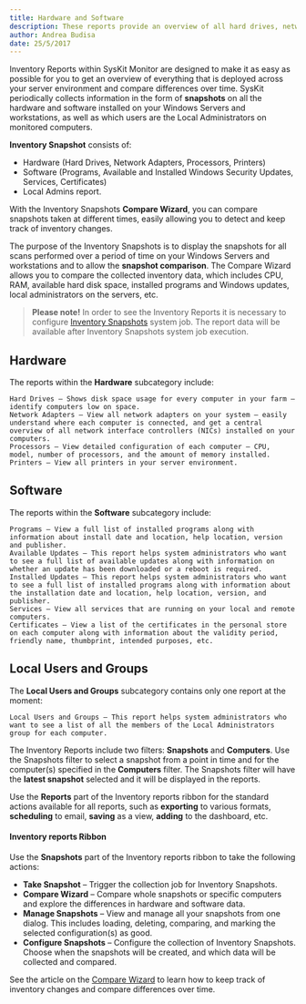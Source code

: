 ```yaml
---
title: Hardware and Software
description: These reports provide an overview of all hard drives, network adapters, processors, programs and printers used in your environment.
author: Andrea Budisa
date: 25/5/2017
---
```

Inventory Reports within SysKit Monitor are designed to make it as easy as possible for you to get an overview of everything that is deployed across your server environment and compare differences over time. SysKit periodically collects information in the form of __snapshots__ on all the hardware and software installed on your Windows Servers and workstations, as well as which users are the Local Administrators on monitored computers.

__Inventory Snapshot__ consists of:

+ Hardware (Hard Drives, Network Adapters, Processors, Printers)
+ Software (Programs, Available and Installed Windows Security Updates, Services, Certificates)
+ Local Admins report.

With the Inventory Snapshots __Compare Wizard__, you can compare snapshots taken at different times, easily allowing you to detect and keep track of inventory changes.

The purpose of the Inventory Snapshots is to display the snapshots for all scans performed over a period of time on your Windows Servers and workstations and to allow the __snapshot comparison__. The Compare Wizard allows you to compare the collected inventory data, which includes CPU, RAM, available hard disk space, installed programs and Windows updates, local administrators on the servers, etc.

> __Please note!__ In order to see the Inventory Reports it is necessary to configure [Inventory Snapshots](#internal/get-to-know-syskit-monitor/backstage-screen/configuration/options/#inventory-snapshots) system job. The report data will be available after Inventory Snapshots system job execution.
 
## Hardware

The reports within the __Hardware__ subcategory include:

    Hard Drives – Shows disk space usage for every computer in your farm – identify computers low on space.
    Network Adapters – View all network adapters on your system – easily understand where each computer is connected, and get a central overview of all network interface controllers (NICs) installed on your computers.
    Processors – View detailed configuration of each computer – CPU, model, number of processors, and the amount of memory installed.
    Printers – View all printers in your server environment.

## Software

The reports within the __Software__ subcategory include:

    Programs – View a full list of installed programs along with information about install date and location, help location, version and publisher.
    Available Updates – This report helps system administrators who want to see a full list of available updates along with information on whether an update has been downloaded or a reboot is required.
    Installed Updates – This report helps system administrators who want to see a full list of installed programs along with information about the installation date and location, help location, version, and publisher.
    Services – View all services that are running on your local and remote computers.
    Certificates – View a list of the certificates in the personal store on each computer along with information about the validity period, friendly name, thumbprint, intended purposes, etc.

## Local Users and Groups

The __Local Users and Groups__ subcategory contains only one report at the moment:

    Local Users and Groups – This report helps system administrators who want to see a list of all the members of the Local Administrators group for each computer.

The Inventory Reports include two filters: __Snapshots__ and __Computers__. Use the Snapshots filter to select a snapshot from a point in time and for the computer(s) specified in the __Computers__ filter. The Snapshots filter will have the __latest snapshot__ selected and it will be displayed in the reports.

Use the __Reports__ part of the Inventory reports ribbon for the standard actions available for all reports, such as __exporting__ to various formats, __scheduling__ to email, __saving__ as a view, __adding__ to the dashboard, etc.
 
#### Inventory reports Ribbon

Use the __Snapshots__ part of the Inventory reports ribbon to take the following actions:

+ __Take Snapshot__ – Trigger the collection job for Inventory Snapshots.
+ __Compare Wizard__ – Compare whole snapshots or specific computers and explore the differences in hardware and software data.
+ __Manage Snapshots__ – View and manage all your snapshots from one dialog. This includes loading, deleting, comparing, and marking the selected configuration(s) as good.
+ __Configure Snapshots__ – Configure the collection of Inventory Snapshots. Choose when the snapshots will be created, and which data will be collected and compared.

See the article on the [Compare Wizard](#internal/get-to-know-syskit-monitor/reports/inventory-reports/compare-wizard) to learn how to keep track of inventory changes and compare differences over time.